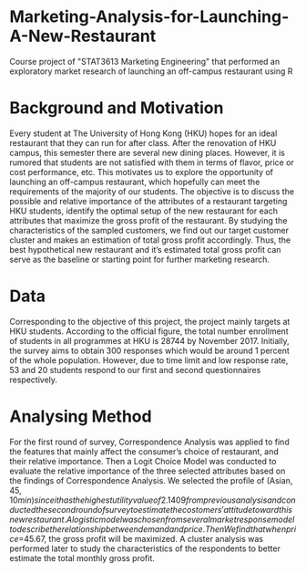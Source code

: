 # Marketing-Analysis-for-Launching-A-New-Restaurant
Course project of "STAT3613 Marketing Engineering" that performed an exploratory market research of launching an off-campus restaurant using R
# Background and Motivation
Every student at The University of Hong Kong (HKU) hopes for an ideal restaurant that they can run for after class. After the renovation of HKU campus, this semester there are several new dining places. However, it is rumored that students are not satisfied with them in terms of flavor, price or cost performance, etc. This motivates us to explore the opportunity of launching an off-campus restaurant, which hopefully can meet the requirements of the majority of our students. The objective is to discuss the possible and relative importance of the attributes of a restaurant targeting HKU students, identify the optimal setup of the new restaurant for each attributes that maximize the gross profit of the restaurant. By studying the characteristics of the sampled customers, we find out our target customer cluster and makes an estimation of total gross profit accordingly. Thus, the best hypothetical new restaurant and it’s estimated total gross profit can serve as the baseline or starting point for further marketing research.
# Data
Corresponding to the objective of this project, the project mainly targets at HKU students. According to the official figure, the total number enrollment of students in all programmes at HKU is 28744 by November 2017. Initially, the survey aims to obtain 300 responses which would be around 1 percent of the whole population. However, due to time limit and low response rate, 53 and 20 students respond to our first and second questionnaires respectively.
# Analysing Method
For the first round of survey, Correspondence  Analysis was applied to find the features that mainly affect the consumer’s choice of restaurant, and their relative importance. Then a Logit Choice Model was conducted to evaluate the relative importance of the three selected attributes based on the findings of Correspondence Analysis. We selected the profile of (Asian, $45, 10 min) since it has the highest utility value of 2.1409 from previous analysis and conducted the second round of survey to estimate the costomers' attitude toward this new restaurant. A logistic model was chosen from several market response model to describe the relationship between demand and price.Then We find that when price=$45.67, the gross profit will be maximized. A cluster analysis was performed later to study the characteristics of the respondents to better estimate the total monthly gross profit.
